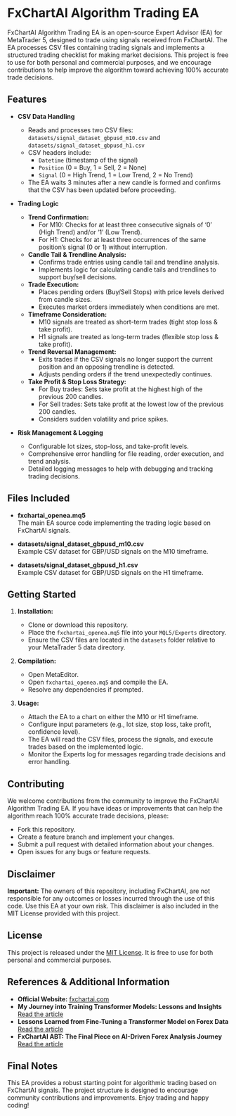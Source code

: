 # FxChartAI Algorithm Trading EA

FxChartAI Algorithm Trading EA is an open-source Expert Advisor (EA) for MetaTrader 5, designed to trade using signals received from FxChartAI. The EA processes CSV files containing trading signals and implements a structured trading checklist for making market decisions. This project is free to use for both personal and commercial purposes, and we encourage contributions to help improve the algorithm toward achieving 100% accurate trade decisions.

## Features

- **CSV Data Handling**  
  - Reads and processes two CSV files: `datasets/signal_dataset_gbpusd_m10.csv` and `datasets/signal_dataset_gbpusd_h1.csv`
  - CSV headers include:
    - `Datetime` (timestamp of the signal)
    - `Position` (0 = Buy, 1 = Sell, 2 = None)
    - `Signal` (0 = High Trend, 1 = Low Trend, 2 = No Trend)
  - The EA waits 3 minutes after a new candle is formed and confirms that the CSV has been updated before proceeding.

- **Trading Logic**  
  - **Trend Confirmation:**  
    - For M10: Checks for at least three consecutive signals of ‘0’ (High Trend) and/or ‘1’ (Low Trend).  
    - For H1: Checks for at least three occurrences of the same position’s signal (0 or 1) without interruption.
  - **Candle Tail & Trendline Analysis:**  
    - Confirms trade entries using candle tail and trendline analysis.
    - Implements logic for calculating candle tails and trendlines to support buy/sell decisions.
  - **Trade Execution:**  
    - Places pending orders (Buy/Sell Stops) with price levels derived from candle sizes.
    - Executes market orders immediately when conditions are met.
  - **Timeframe Consideration:**  
    - M10 signals are treated as short-term trades (tight stop loss & take profit).  
    - H1 signals are treated as long-term trades (flexible stop loss & take profit).
  - **Trend Reversal Management:**  
    - Exits trades if the CSV signals no longer support the current position and an opposing trendline is detected.
    - Adjusts pending orders if the trend unexpectedly continues.
  - **Take Profit & Stop Loss Strategy:**  
    - For Buy trades: Sets take profit at the highest high of the previous 200 candles.
    - For Sell trades: Sets take profit at the lowest low of the previous 200 candles.
    - Considers sudden volatility and price spikes.

- **Risk Management & Logging**  
  - Configurable lot sizes, stop-loss, and take-profit levels.
  - Comprehensive error handling for file reading, order execution, and trend analysis.
  - Detailed logging messages to help with debugging and tracking trading decisions.

## Files Included

- **fxchartai_openea.mq5**  
  The main EA source code implementing the trading logic based on FxChartAI signals.

- **datasets/signal_dataset_gbpusd_m10.csv**  
  Example CSV dataset for GBP/USD signals on the M10 timeframe.

- **datasets/signal_dataset_gbpusd_h1.csv**  
  Example CSV dataset for GBP/USD signals on the H1 timeframe.

## Getting Started

1. **Installation:**
   - Clone or download this repository.
   - Place the `fxchartai_openea.mq5` file into your `MQL5/Experts` directory.
   - Ensure the CSV files are located in the `datasets` folder relative to your MetaTrader 5 data directory.

2. **Compilation:**
   - Open MetaEditor.
   - Open `fxchartai_openea.mq5` and compile the EA.
   - Resolve any dependencies if prompted.

3. **Usage:**
   - Attach the EA to a chart on either the M10 or H1 timeframe.
   - Configure input parameters (e.g., lot size, stop loss, take profit, confidence level).
   - The EA will read the CSV files, process the signals, and execute trades based on the implemented logic.
   - Monitor the Experts log for messages regarding trade decisions and error handling.

## Contributing

We welcome contributions from the community to improve the FxChartAI Algorithm Trading EA. If you have ideas or improvements that can help the algorithm reach 100% accurate trade decisions, please:

- Fork this repository.
- Create a feature branch and implement your changes.
- Submit a pull request with detailed information about your changes.
- Open issues for any bugs or feature requests.

## Disclaimer

**Important:** The owners of this repository, including FxChartAI, are not responsible for any outcomes or losses incurred through the use of this code. Use this EA at your own risk. This disclaimer is also included in the MIT License provided with this project.

## License

This project is released under the [MIT License](LICENSE). It is free to use for both personal and commercial purposes.

## References & Additional Information

- **Official Website:** [fxchartai.com](https://fxchartai.com)
- **My Journey into Training Transformer Models: Lessons and Insights**  
  [Read the article](https://abiodunaremung.medium.com/my-journey-into-training-transformer-models-lessons-and-insights-40f224273f2f)
- **Lessons Learned from Fine-Tuning a Transformer Model on Forex Data**  
  [Read the article](https://abiodunaremung.medium.com/lessons-learned-from-fine-tuning-a-transformer-model-on-forex-data-d1d25e98bba0)
- **FxChartAI ABT: The Final Piece on AI-Driven Forex Analysis Journey**  
  [Read the article](https://abiodunaremung.medium.com/fxchartai-abt-the-final-piece-on-ai-driven-forex-analysis-journey-848466aca457)

## Final Notes

This EA provides a robust starting point for algorithmic trading based on FxChartAI signals. The project structure is designed to encourage community contributions and improvements. Enjoy trading and happy coding!

